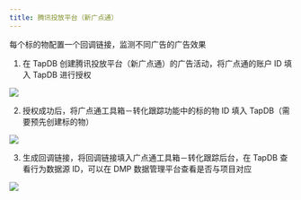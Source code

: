 ```yaml
---
title: 腾讯投放平台（新广点通）
---
```


每个标的物配置一个回调链接，监测不同广告的广告效果

1. 在 TapDB 创建腾讯投放平台（新广点通）的广告活动，将广点通的账户 ID 填入 TapDB 进行授权

![](https://static.tapdb.net/web/res/img/upload/2018/07/31/01.png)

2. 授权成功后，将广点通工具箱－转化跟踪功能中的标的物 ID 填入 TapDB（需要预先创建标的物）

![](https://static.tapdb.net/web/res/img/upload/2018/07/31/02.png)

3. 生成回调链接，将回调链接填入广点通工具箱－转化跟踪后台，在 TapDB 查看行为数据源 ID，可以在 DMP 数据管理平台查看是否与项目对应

![](https://static.tapdb.net/web/res/img/upload/2018/07/31/03.png)
